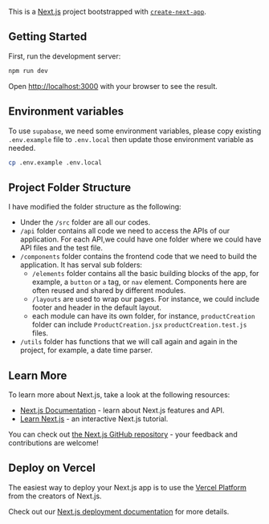 This is a [Next.js](https://nextjs.org/) project bootstrapped with [`create-next-app`](https://github.com/vercel/next.js/tree/canary/packages/create-next-app).

## Getting Started

First, run the development server:

```bash
npm run dev
```

Open [http://localhost:3000](http://localhost:3000) with your browser to see the result.

## Environment variables

To use `supabase`, we need some environment variables, please copy existing `.env.example` file to `.env.local` then update those environment variable as needed.

```bash
cp .env.example .env.local
```

## Project Folder Structure

I have modified the folder structure as the following:

- Under the `/src` folder are all our codes.
- `/api` folder contains all code we need to access the APIs of our application. For each API,we could have one folder where we could have API files and the test file.
- `/components` folder contains the frontend code that we need to build the application. It has serval sub folders:
  - `/elements` folder contains all the basic building blocks of the app, for example, a `button` or `a` tag, or `nav` element. Components here are often reused and shared by different modules.
  - `/layouts` are used to wrap our pages. For instance, we could include footer and header in the default layout.
  - each module can have its own folder, for instance, `productCreation` folder can include `ProductCreation.jsx` `productCreation.test.js` files.
- `/utils` folder has functions that we will call again and again in the project, for example, a date time parser.

## Learn More

To learn more about Next.js, take a look at the following resources:

- [Next.js Documentation](https://nextjs.org/docs) - learn about Next.js features and API.
- [Learn Next.js](https://nextjs.org/learn) - an interactive Next.js tutorial.

You can check out [the Next.js GitHub repository](https://github.com/vercel/next.js/) - your feedback and contributions are welcome!

## Deploy on Vercel

The easiest way to deploy your Next.js app is to use the [Vercel Platform](https://vercel.com/new?utm_medium=default-template&filter=next.js&utm_source=create-next-app&utm_campaign=create-next-app-readme) from the creators of Next.js.

Check out our [Next.js deployment documentation](https://nextjs.org/docs/deployment) for more details.

